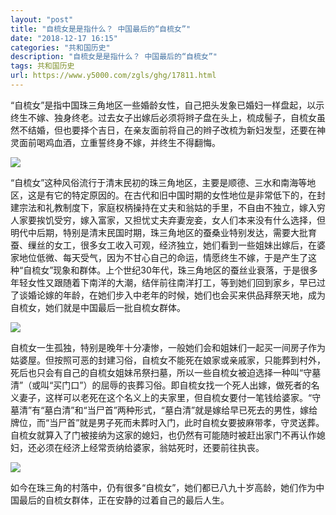 ```yaml
---
layout: "post"
title: "自梳女是是指什么？ 中国最后的“自梳女”"
date: "2018-12-17 16:15"
categories: "共和国历史"
description: "自梳女是是指什么？ 中国最后的“自梳女”"
tags: 共和国历史
url: https://www.y5000.com/zgls/ghg/17811.html
---
```






“自梳女”是指中国珠三角地区一些婚龄女性，自己把头发象已婚妇一样盘起，以示终生不嫁、独身终老。过去女子出嫁后必须将辫子盘在头上，梳成髻子，自梳女虽然不结婚，但也要择个吉日，在亲友面前将自己的辫子改梳为新妇发型，还要在神灵面前喝鸡血酒，立重誓终身不嫁，并终生不得翻悔。

![](https://img.y5000.com/uploads/allimg/170323/14461a342-0.jpg)

“自梳女”这种风俗流行于清末民初的珠三角地区，主要是顺德、三水和南海等地区，这是有它的特定原因的。在古代和旧中国时期的女性地位是非常低下的，在封建宗法和礼教制度下，家庭权柄操持在丈夫和翁姑的手里，不自由不独立，嫁入穷人家要挨饥受穷，嫁入富家，又担忧丈夫弃妻宠妾，女人们本来没有什么选择，但明代中后期，特别是清末民国时期，珠三角地区的蚕桑业特别发达，需要大批育蚕、缫丝的女工，很多女工收入可观，经济独立，她们看到一些姐妹出嫁后，在婆家地位低微、每天受气，因为不甘心自己的命运，情愿终生不嫁，于是产生了这种“自梳女”现象和群体。上个世纪30年代，珠三角地区的蚕丝业衰落，于是很多年轻女性又跟随着下南洋的大潮，结伴前往南洋打工，等到她们回到家乡，早已过了谈婚论嫁的年龄，在她们步入中老年的时候，她们也会买来供品拜祭天地，成为自梳女，她们就是中国最后一批自梳女群体。

![](https://img.y5000.com/uploads/allimg/170323/1446192032-1.jpg)

自梳女一生孤独，特别是晚年十分凄惨，一般她们会和姐妹们一起买一间房子作为姑婆屋。但按照可恶的封建习俗，自梳女不能死在娘家或亲戚家，只能葬到村外，死后也只会有自己的自梳女姐妹吊祭扫墓，所以一些自梳女被迫选择一种叫“守墓清”（或叫“买门口”）的屈辱的丧葬习俗。即自梳女找一个死人出嫁，做死者的名义妻子，这样可以老死在这个名义上的夫家里，但自梳女要付一笔钱给婆家。“守墓清”有“墓白清”和“当尸首”两种形式，“墓白清”就是嫁给早已死去的男性，嫁给牌位，而“当尸首”就是男子死而未葬时入门，此时自梳女要披麻带孝，守灵送葬。自梳女就算入了门被接纳为这家的媳妇，也仍然有可能随时被赶出家门不再认作媳妇，还必须在经济上经常贡纳给婆家，翁姑死时，还要前往执丧。

![](https://img.y5000.com/uploads/allimg/170323/144619AN-2.jpg)

如今在珠三角的村落中，仍有很多“自梳女”，她们都已八九十岁高龄，她们作为中国最后的自梳女群体，正在安静的过着自己的最后人生。
